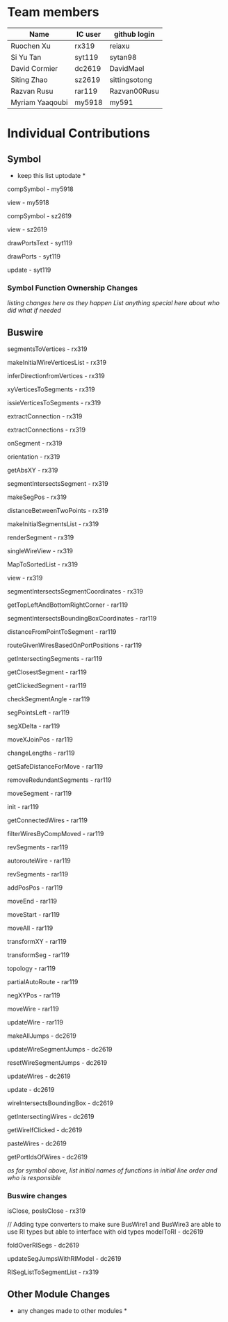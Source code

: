 # Team members

| Name | IC user | github login
|------|----------|-------------
| Ruochen Xu | rx319 | reiaxu
| Si Yu Tan | syt119 | sytan98
| David Cormier | dc2619 | DavidMael
| Siting Zhao | sz2619 | sittingsotong
| Razvan Rusu | rar119 | Razvan00Rusu
| Myriam Yaaqoubi | my5918 | my591

# Individual Contributions

## Symbol

* keep this list uptodate *

compSymbol - my5918

view - my5918

compSymbol - sz2619

view - sz2619

drawPortsText - syt119

drawPorts - syt119

update - syt119

### Symbol Function Ownership Changes

*listing changes here as they happen*
*List anything special here about who did what if needed*

## Buswire

segmentsToVertices - rx319

makeInitialWireVerticesList - rx319

inferDirectionfromVertices - rx319

xyVerticesToSegments - rx319

issieVerticesToSegments - rx319

extractConnection - rx319

extractConnections - rx319

onSegment - rx319

orientation - rx319

getAbsXY - rx319

segmentIntersectsSegment - rx319

makeSegPos - rx319

distanceBetweenTwoPoints - rx319

makeInitialSegmentsList - rx319

renderSegment - rx319

singleWireView - rx319

MapToSortedList - rx319

view - rx319

segmentIntersectsSegmentCoordinates - rx319

getTopLeftAndBottomRightCorner - rar119

segmentIntersectsBoundingBoxCoordinates - rar119

distanceFromPointToSegment - rar119

routeGivenWiresBasedOnPortPositions - rar119

getIntersectingSegments - rar119

getClosestSegment - rar119

getClickedSegment - rar119

checkSegmentAngle - rar119

segPointsLeft - rar119

segXDelta - rar119

moveXJoinPos - rar119

changeLengths - rar119

getSafeDistanceForMove - rar119

removeRedundantSegments - rar119

moveSegment - rar119

init - rar119

getConnectedWires - rar119

filterWiresByCompMoved - rar119

revSegments - rar119

autorouteWire - rar119

revSegments - rar119

addPosPos - rar119

moveEnd - rar119

moveStart - rar119

moveAll - rar119

transformXY - rar119

transformSeg - rar119

topology - rar119

partialAutoRoute - rar119

negXYPos - rar119

moveWire - rar119

updateWire - rar119

makeAllJumps - dc2619

updateWireSegmentJumps - dc2619

resetWireSegmentJumps - dc2619

updateWires - dc2619

update - dc2619

wireIntersectsBoundingBox - dc2619

getIntersectingWires - dc2619

getWireIfClicked - dc2619

pasteWires - dc2619

getPortIdsOfWires - dc2619

*as for symbol above, list initial names of functions in initial line order and who is responsible*

### Buswire changes

isClose, posIsClose - rx319

// Adding type converters to make sure BusWire1 and BusWire3 are able to use RI types but able to interface with old types
modelToRI - dc2619

foldOverRISegs - dc2619

updateSegJumpsWithRIModel - dc2619

RISegListToSegmentList - rx319

## Other Module Changes

* any changes made to other modules *
